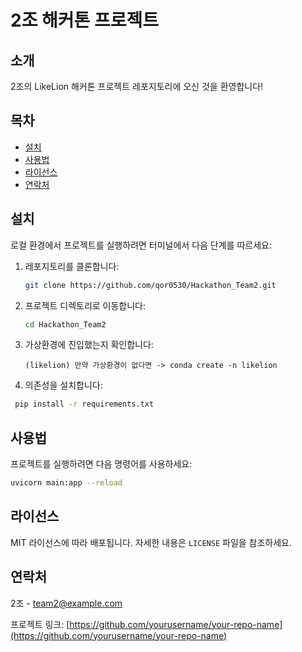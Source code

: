 # 2조 해커톤 프로젝트

## 소개
2조의 LikeLion 해커톤 프로젝트 레포지토리에 오신 것을 환영합니다!

## 목차
- [설치](#설치)
- [사용법](#사용법)
- [라이선스](#라이선스)
- [연락처](#연락처)

## 설치
로컬 환경에서 프로젝트를 실행하려면 터미널에서 다음 단계를 따르세요:

1. 레포지토리를 클론합니다:
   ```bash
   git clone https://github.com/qor0530/Hackathon_Team2.git
   ```
2. 프로젝트 디렉토리로 이동합니다:
   ```bash
   cd Hackathon_Team2
   ```
3. 가상환경에 진입했는지 확인합니다:
   ```code
   (likelion) 만약 가상환경이 없다면 -> conda create -n likelion
   ```
4. 의존성을 설치합니다:
  ```bash
   pip install -r requirements.txt
   ```

## 사용법
프로젝트를 실행하려면 다음 명령어를 사용하세요:
```bash
uvicorn main:app --reload
```

## 라이선스
MIT 라이선스에 따라 배포됩니다. 자세한 내용은 `LICENSE` 파일을 참조하세요.

## 연락처
2조 - [team2@example.com](mailto:team2@example.com)

프로젝트 링크: [https://github.com/yourusername/your-repo-name](https://github.com/yourusername/your-repo-name)
